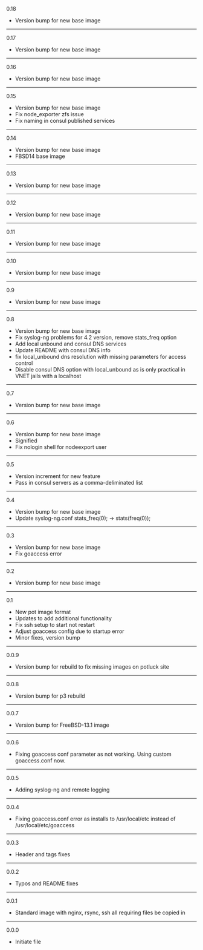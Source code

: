 0.18

* Version bump for new base image

---

0.17

* Version bump for new base image

---

0.16

* Version bump for new base image

---

0.15

* Version bump for new base image
* Fix node_exporter zfs issue
* Fix naming in consul published services

---

0.14

* Version bump for new base image
* FBSD14 base image

---

0.13

* Version bump for new base image

---

0.12

* Version bump for new base image

---

0.11

* Version bump for new base image

---

0.10

* Version bump for new base image

---

0.9

* Version bump for new base image

---

0.8

* Version bump for new base image
* Fix syslog-ng problems for 4.2 version, remove stats_freq option
* Add local unbound and consul DNS services
* Update README with consul DNS info
* fix local_unbound dns resolution with missing parameters for access control
* Disable consul DNS option with local_unbound as is only practical in VNET jails with a localhost

---

0.7

* Version bump for new base image

---

0.6

* Version bump for new base image
* Signified
* Fix nologin shell for nodeexport user

---

0.5

* Version increment for new feature
* Pass in consul servers as a comma-deliminated list

---

0.4

* Version bump for new base image
* Update syslog-ng.conf stats_freq(0); -> stats(freq(0));

---

0.3

* Version bump for new base image
* Fix goaccess error

---


0.2

* Version bump for new base image

---

0.1

* New pot image format
* Updates to add additional functionality
* Fix ssh setup to start not restart
* Adjust goaccess config due to startup error
* Minor fixes, version bump

---

0.0.9

* Version bump for rebuild to fix missing images on potluck site

---

0.0.8

* Version bump for p3 rebuild

---

0.0.7

* Version bump for FreeBSD-13.1 image

---

0.0.6

* Fixing goaccess conf parameter as not working. Using custom goaccess.conf now.

---

0.0.5

* Adding syslog-ng and remote logging

---

0.0.4

* Fixing goaccess.conf error as installs to /usr/local/etc instead of /usr/local/etc/goaccess

---

0.0.3

* Header and tags fixes

---

0.0.2

* Typos and README fixes

---

0.0.1

* Standard image with nginx, rsync, ssh all requiring files be copied in

---

0.0.0

* Initiate file

